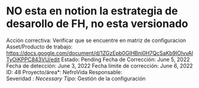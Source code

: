 # NO esta en notion la estrategia de desarollo de FH, no esta versionado

Acción correctiva: Verificar que se encuentre en matriz de configuracion
Asset/Producto de trabajo: https://docs.google.com/document/d/1ZGzEpb0GIHBni0H7QcSaKb9IOIvvAlTyOiKPPC843VU/edit
Estado: Pending
Fecha de Corrección: June 5, 2022
Fecha de detección: June 3, 2022
Fecha límite de corrección: June 6, 2022
ID: 48
Proyecto/área*: NefroVida
Responsable:  
Severidad *: Necessary
Tipo*: Gestión de la configuración